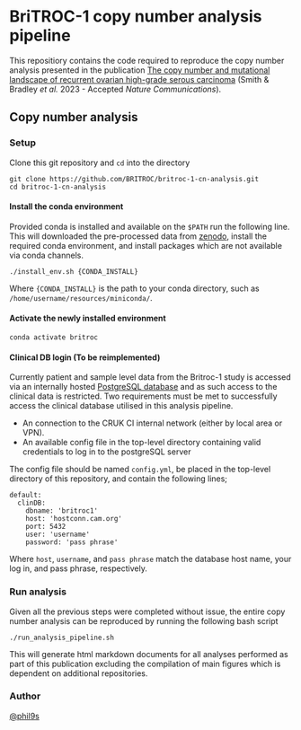 # BriTROC-1 copy number analysis pipeline
This repositiory contains the code required to reproduce the copy number analysis presented in the publication [The copy number and mutational landscape of recurrent ovarian high-grade serous carcinoma](https://www.medrxiv.org/content/10.1101/2022.10.21.22280992v1) (Smith & Bradley _et al._ 2023 - Accepted _Nature Communications_).

## Copy number analysis
### Setup
Clone this git repository and `cd` into the directory
```
git clone https://github.com/BRITROC/britroc-1-cn-analysis.git
cd britroc-1-cn-analysis
```
#### Install the conda environment
Provided conda is installed and available on the `$PATH` run the following line. This will downloaded the pre-processed data from [zenodo](https://zenodo.org/record/7573784#.ZC60rnbMJhE), install the required conda environment, and install packages which are not available via conda channels.
```
./install_env.sh {CONDA_INSTALL}
```
Where `{CONDA_INSTALL}` is the path to your conda directory, such as `/home/username/resources/miniconda/`.

#### Activate the newly installed environment
```
conda activate britroc
```
#### Clinical DB login (To be reimplemented)

Currently patient and sample level data from the Britroc-1 study is accessed via an internally hosted [PostgreSQL database](https://github.com/TBradley27/britroc1_db) and as such access to the clinical data is restricted. Two requirements must be met to successfully access the clinical database utilised in this analysis pipeline.
- An connection to the CRUK CI internal network (either by local area or VPN).
- An available config file in the top-level directory containing valid credentials to log in to the postgreSQL server

The config file should be named `config.yml`, be placed in the top-level directory of this repository, and contain the following lines;
```
default:
  clinDB:
    dbname: 'britroc1'
    host: 'hostconn.cam.org'
    port: 5432
    user: 'username'
    password: 'pass phrase'
```
Where `host`, `username`, and `pass phrase` match the database host name, your log in, and pass phrase, respectively.

### Run analysis
Given all the previous steps were completed without issue, the entire copy number analysis can be reproduced by running the following bash script
```
./run_analysis_pipeline.sh
```
This will generate html markdown documents for all analyses performed as part of this publication excluding the compilation of main figures which is dependent on additional repositories.

### Author
[@phil9s](https://github.com/Phil9S)
